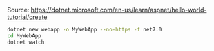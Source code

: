 Source: https://dotnet.microsoft.com/en-us/learn/aspnet/hello-world-tutorial/create

```bash
dotnet new webapp -o MyWebApp --no-https -f net7.0
cd MyWebApp
dotnet watch

```
